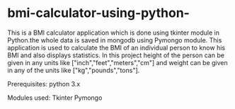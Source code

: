# bmi-calculator-using-python-
This is a BMI calculator application which is done using tkinter module in Python.the whole data is saved in mongodb using Pymongo module. This application is used to calculate the BMI of an individual person to know his BMI and also displays statistics. In this project height of the person can be given in any units like ["inch","feet","meters","cm"] and weight can be given in any of the units like ["kg","pounds","tons"].


Prerequisites:
python 3.x

Modules used:
Tkinter
Pymongo
